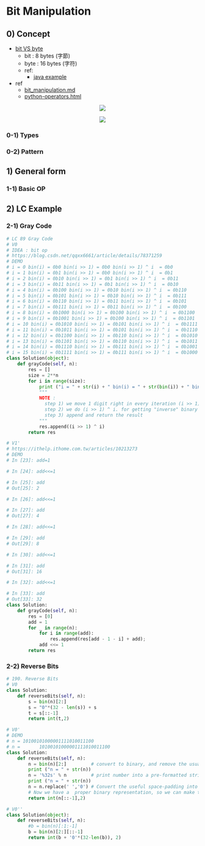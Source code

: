 # Bit Manipulation 

## 0) Concept
- [bit VS byte](http://web.ntnu.edu.tw/~algo/Bit.html)
    - bit : 8 bytes (字節)
    - byte : 16 bytes (字符)
    - ref:
        - [java example](https://github.com/yennanliu/JavaHelloWorld/blob/main/src/main/java/Advances/IOFlow/demo1.java#L25)
- ref
    - [bit_manipulation.md](https://github.com/yennanliu/CS_basics/blob/master/doc/bit_manipulation.md)
    - [python-operators.html](https://www.runoob.com/python/python-operators.html)

<p align="center"><img src ="https://github.com/yennanliu/CS_basics/blob/master/doc/pic/bit_basic1.png" ></p>
<p align="center"><img src ="https://github.com/yennanliu/CS_basics/blob/master/doc/pic/bit_basic2.png" ></p>

### 0-1) Types

### 0-2) Pattern

## 1) General form

### 1-1) Basic OP

## 2) LC Example

### 2-1) Gray Code
```python
# LC 89 Gray Code
# V0
# IDEA : bit op
# https://blog.csdn.net/qqxx6661/article/details/78371259
# DEMO
# i = 0 bin(i) = 0b0 bin(i >> 1) = 0b0 bin(i >> 1) ^ i  = 0b0
# i = 1 bin(i) = 0b1 bin(i >> 1) = 0b0 bin(i >> 1) ^ i  = 0b1
# i = 2 bin(i) = 0b10 bin(i >> 1) = 0b1 bin(i >> 1) ^ i  = 0b11
# i = 3 bin(i) = 0b11 bin(i >> 1) = 0b1 bin(i >> 1) ^ i  = 0b10
# i = 4 bin(i) = 0b100 bin(i >> 1) = 0b10 bin(i >> 1) ^ i  = 0b110
# i = 5 bin(i) = 0b101 bin(i >> 1) = 0b10 bin(i >> 1) ^ i  = 0b111
# i = 6 bin(i) = 0b110 bin(i >> 1) = 0b11 bin(i >> 1) ^ i  = 0b101
# i = 7 bin(i) = 0b111 bin(i >> 1) = 0b11 bin(i >> 1) ^ i  = 0b100
# i = 8 bin(i) = 0b1000 bin(i >> 1) = 0b100 bin(i >> 1) ^ i  = 0b1100
# i = 9 bin(i) = 0b1001 bin(i >> 1) = 0b100 bin(i >> 1) ^ i  = 0b1101
# i = 10 bin(i) = 0b1010 bin(i >> 1) = 0b101 bin(i >> 1) ^ i  = 0b1111
# i = 11 bin(i) = 0b1011 bin(i >> 1) = 0b101 bin(i >> 1) ^ i  = 0b1110
# i = 12 bin(i) = 0b1100 bin(i >> 1) = 0b110 bin(i >> 1) ^ i  = 0b1010
# i = 13 bin(i) = 0b1101 bin(i >> 1) = 0b110 bin(i >> 1) ^ i  = 0b1011
# i = 14 bin(i) = 0b1110 bin(i >> 1) = 0b111 bin(i >> 1) ^ i  = 0b1001
# i = 15 bin(i) = 0b1111 bin(i >> 1) = 0b111 bin(i >> 1) ^ i  = 0b1000
class Solution(object):
    def grayCode(self, n):
        res = []
        size = 2**n
        for i in range(size):
            print ("i = " + str(i) + " bin(i) = " + str(bin(i)) + " bin(i >> 1) = " + str(bin(i >> 1))  + " bin(i >> 1) ^ i  = " + str( bin((i >> 1) ^ i) )  )
            """
            NOTE : 
              step 1) we move 1 digit right in every iteration (i >> 1), for keep adding space
              step 2) we do (i >> 1) ^ i. for getting "inverse" binary code with i
              step 3) append and return the result 
            """
            res.append((i >> 1) ^ i)
        return res

# V1'
# https://ithelp.ithome.com.tw/articles/10213273
# DEMO
# In [23]: add=1

# In [24]: add<<=1

# In [25]: add
# Out[25]: 2

# In [26]: add<<=1

# In [27]: add
# Out[27]: 4

# In [28]: add<<=1

# In [29]: add
# Out[29]: 8

# In [30]: add<<=1

# In [31]: add
# Out[31]: 16

# In [32]: add<<=1

# In [33]: add
# Out[33]: 32
class Solution:
    def grayCode(self, n):
        res = [0]
        add = 1
        for _ in range(n):
            for i in range(add):
                res.append(res[add - 1 - i] + add);
            add <<= 1
        return res
```

### 2-2) Reverse Bits
```python
# 190. Reverse Bits
# V0
class Solution:
    def reverseBits(self, n):
        s = bin(n)[2:]
        s = "0"*(32 - len(s)) + s
        t = s[::-1]
        return int(t,2)

# V0'
# DEMO
# n = 10100101000001111010011100
# n =       10100101000001111010011100
class Solution:
    def reverseBits(self, n):
        n = bin(n)[2:]         # convert to binary, and remove the usual 0b prefix
        print ("n = " + str(n))
        n = '%32s' % n         # print number into a pre-formatted string with space-padding
        print ("n = " + str(n))
        n = n.replace(' ','0') # Convert the useful space-padding into zeros
        # Now we have a  proper binary representation, so we can make the final transformation
        return int(n[::-1],2)

# V0'' 
class Solution(object):
    def reverseBits(self, n):
        #b = bin(n)[:1:-1]
        b = bin(n)[2:][::-1]
        return int(b + '0'*(32-len(b)), 2)
```